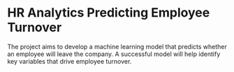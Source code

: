 # HR Analytics Predicting Employee Turnover
 The project aims to develop a machine learning model that predicts whether an employee will leave the company. A successful model will help identify key variables that drive employee turnover.
